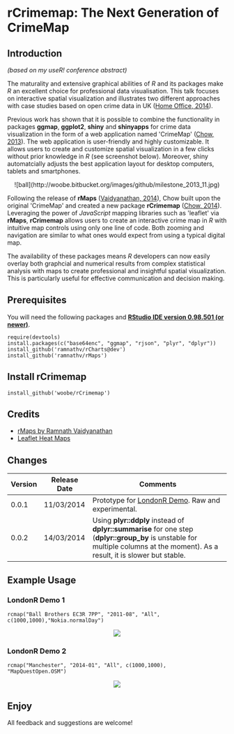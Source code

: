 rCrimemap: The Next Generation of CrimeMap
=========

## Introduction 

*(based on my useR! conference abstract)*  

The maturality and extensive graphical abilities of *R* and its packages make *R* an excellent choice for professional data visualisation. This talk focuses on interactive spatial visualization and illustrates two different approaches with case studies based on open crime data in UK ([Home Office, 2014](http://data.police.uk)).

Previous work has shown that it is possible to combine the functionality in packages **ggmap**, **ggplot2**, **shiny** and **shinyapps** for crime data visualization in the form of a web application named 'CrimeMap' ([Chow, 2013](http://bit.ly/bib_crimemap)). The web application is user-friendly and highly customizable. It allows users to create and customize spatial visualization in a few clicks without prior knowledge in *R* (see screenshot below). Moreover, shiny automatcially adjusts the best application layout for desktop computers, tablets and smartphones.

<center>![ball](http://woobe.bitbucket.org/images/github/milestone_2013_11.jpg)</center>

Following the release of **rMaps** ([Vaidyanathan, 2014](https://github.com/ramnathv/rMaps)), Chow built upon the original 'CrimeMap' and created a new package **rCrimemap** ([Chow, 2014](http://bit.ly/rCrimemap)). Leveraging the power of *JavaScript* mapping libraries such as 'leaflet' via **rMaps**, **rCrimemap** allows users to create an interactive crime map in *R* with intuitive map controls using only one line of code. Both zooming and navigation are similar to what ones would expect from using a typical digital map.

The availability of these packages means *R* developers can now easily overlay both graphcial and numerical results from complex statistical analysis with maps to create professional and insightful spatial visualization. This is particularly useful for effective communication and decision making.  


## Prerequisites

You will need the following packages and **[RStudio IDE version 0.98.501 (or newer)](http://www.rstudio.com/ide/download/)**.

```
require(devtools)
install.packages(c("base64enc", "ggmap", "rjson", "plyr", "dplyr"))
install_github('ramnathv/rCharts@dev')
install_github('ramnathv/rMaps')
```


## Install rCrimemap

```
install_github('woobe/rCrimemap')
```

## Credits

* [rMaps by Ramnath Vaidyanathan](https://github.com/ramnathv/rMaps)
* [Leaflet Heat Maps](http://rmaps.github.io/blog/posts/leaflet-heat-maps/index.html)


## Changes

Version | Release Date | Comments
-------|-------|-------
0.0.1 | 11/03/2014 | Prototype for [LondonR Demo](http://bit.ly/londonr_crimemap). Raw and experimental.
0.0.2 | 14/03/2014 | Using **plyr::ddply** instead of **dplyr::summarise** for one step (**dplyr::group_by** is unstable for multiple columns at the moment). As a result, it is slower but stable.


## Example Usage

### LondonR Demo 1
```
rcmap("Ball Brothers EC3R 7PP", "2011-08", "All", c(1000,1000),"Nokia.normalDay")
```
<center><img src="http://woobe.bitbucket.org/images/github/ball_brothers_animation.gif"></center>

### LondonR Demo 2
```
rcmap("Manchester", "2014-01", "All", c(1000,1000), "MapQuestOpen.OSM")
```
<center><img src="http://woobe.bitbucket.org/images/github/manchester_animation.gif"></center>


## Enjoy

All feedback and suggestions are welcome!
